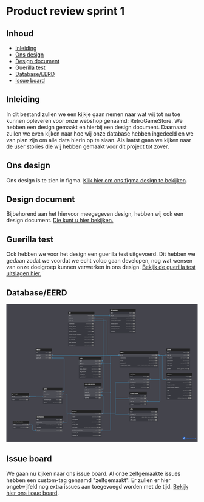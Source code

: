 # Product review sprint 1

## Inhoud
- [Inleiding](#inleiding)
- [Ons design](#ons-design)
- [Design document](#design-document)
- [Guerilla test](#guerilla-test)
- [Database/EERD](#databaseeerd)
- [Issue board](#issue-board)

## Inleiding
In dit bestand zullen we een kijkje gaan nemen naar wat wij tot nu toe kunnen opleveren voor onze webshop genaamd: RetroGameStore. We hebben een design gemaakt en hierbij een design document. Daarnaast zullen we even kijken naar hoe wij onze database hebben ingedeeld en we van plan zijn om alle data hierin op te slaan. Als laatst gaan we kijken naar de user stories die wij hebben gemaakt voor dit project tot zover. 

## Ons design
Ons design is te zien in figma. [Klik hier om ons figma design te bekijken](https://www.figma.com/file/WfgMc5l99lvrNnlmleKivO/Figma-RGS?type=design&node-id=28%3A753&mode=dev&t=j8TieU09f4JFwlTR-1).

## Design document
Bijbehorend aan het hiervoor meegegeven design, hebben wij ook een design document. [Die kunt u hier bekijken.](https://docs.google.com/document/d/10jEY4yG4iIPpDj8W8Sq9oLl3pAQhkxm-zfgFTPffFEA/edit?usp=sharing)

## Guerilla test
Ook hebben we voor het design een guerilla test uitgevoerd. Dit hebben we gedaan zodat we voordat we echt volop gaan developen, nog wat wensen van onze doelgroep kunnen verwerken in ons design. [Bekijk de guerilla test uitslagen hier.](./tests-sprint-1.md)

## Database/EERD
![EERD](eerd.png)

## Issue board
We gaan nu kijken naar ons issue board. Al onze zelfgemaakte issues hebben een custom-tag genaamd "zelfgemaakt". Er zullen er hier ongetwijfeld nog extra issues aan toegevoegd worden met de tijd. [Bekijk hier ons issue board](https://gitlab.fdmci.hva.nl/propedeuse-hbo-ict/onderwijs/2023-2024/out-d-se-gd/blok-4/goocaanuuzoo59/-/boards/19690).